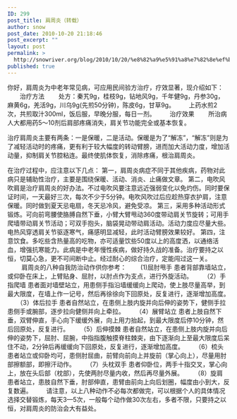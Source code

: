 ```yaml
---
ID: 299
post_title: 肩周炎（转载）
author: snow
post_date: 2010-10-20 21:18:46
post_excerpt: ""
layout: post
permalink: >
  http://snowriver.org/blog/2010/10/20/%e8%82%a9%e5%91%a8%e7%82%8e%ef%bc%88%e8%bd%ac%e8%bd%bd%ef%bc%89/
published: true
---
```

你好，肩周炎为中老年常见病，可应用民间验方治疗，疗效显著，现介绍如下： 
　　治疗方法 
　　处方：秦艽9g，桂枝9g，钻地风9g，千年健9g，丹参30g，麻黄6g，羌活9g，川乌9g(先煎50分钟)，陈皮6g，甘草9g。 
　　上药水煎2次，共煎取汁300ml，饭后服，早晚分服，每日一剂。 
　　治疗效果 
　　所治病人大都用药5～10剂后肩部疼痛消失，肩关节功能完全或基本恢复。 

治疗肩周炎主要有两条：一是保暖，二是活动。保暖是为了“解冻”，“解冻”则是为了减轻活动时的疼痛，更有利于较大幅度的转动臂膀，进而加大活动力度，增加活动量，抑制肩关节腔粘连。最终使肌体恢复，消除疼痛，根治肩周炎。 

在治疗过程中，应注意以下几点： 
第一，肩周炎病症不同于其他疾病，药物对此病只是辅助性治疗，主要是围绕保暖、活动、消炎、止痛做文章。 
第二，电吹风吹肩是治疗肩周炎的好办法。不过电吹风要注意远近强弱变化以免灼伤。同时要保证时间，一天最好三次，每次不少于5分钟。电吹风吹过后应趁热穿衣护肩，注意保暖。同时做到夏天忌电扇，冬天忌冷风，避免受凉。 
第三，采用多种活动形式锻炼。可向前弯腰使胳膊自然下垂，小臂大臂甩动360度带动肩关节旋转；可用手爬墙带动肩关节活动；可双手抱头，脑袋晃动带动肩活动。活动力度应尽量大些。电热风穿透肩关节驱逐寒气，痛感明显减轻，此时活动臂膀效果较好。 
第四，注意饮食。多吃些含热量高的吃物，亦可适量饮些50度以上的高度洒，以通络活血，增强抗寒能力。此病是中老年慢性疾病，做好持久战的准备。治疗要持之以恒，切莫心急，更不可间断中止。经过耐心的综合治疗，定能闯过这一关。 
　　 
肩周炎的八种自我防治动作供你参考： 
　　(1)屈肘甩手 患者背部靠墙站立，或仰卧在床上，上臂贴身、屈肘，以肘点作为支点，进行外旋活动。 
　　（2）手指爬墙 患者面对墙壁站立，用患侧手指沿墙缓缓向上爬动，使上肢尽量高举，到最大限度，在墙上作一记号，然后再徐徐向下回原处，反复进行，逐渐增加高度。 
　　（3）体后拉手 患者自然站立，在患侧上肢内旋并向后伸的姿势下，健侧手拉患侧手或腕部，逐步拉向健侧并向上牵拉。 
　　（4）展臂站立 患者上肢自然下垂，双臂伸直，手心向下缓缓外展，向上用力抬起，到最大限度后停10分钟，然后回原处，反复进行。 
　　（5）后伸摸棘 患者自然站立，在患侧上肢内旋并向后伸的姿势下，屈肘、屈腕，中指指腹触摸脊柱棘突，由下逐渐向上至最大限度后呆住不动，2分钟后再缓缓向下回原处，反复进行，逐渐增加高度。 
　　（6）梳头 患者站立或仰卧均可，患侧肘屈曲，前臂向前向上并旋前（掌心向上），尽量用肘部擦额部，即擦汗动作。 
　　（7）头枕双手 患者仰卧位，两手十指交叉，掌心向上，放在头后部（枕部），先使两肘尽量内收，然后再尽量外展。 
　　（8）旋肩 患者站立，患肢自然下垂，肘部伸直，患臂由前向上向后划圈，幅度由小到大，反复数遍。 
　　请注意，以上八种动作不必每次都做完，可以根据个人的具体情况选择交替锻炼，每天3—5次，一般每个动作做30次左右，多者不限，只要持之以恒，对肩周炎的防治会大有益处。 
